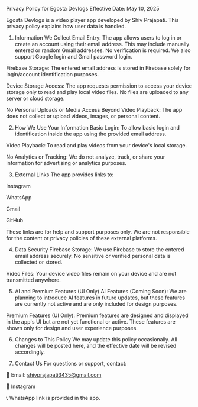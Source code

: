 Privacy Policy for Egosta Devlogs
Effective Date: May 10, 2025

Egosta Devlogs is a video player app developed by Shiv Prajapati. This privacy policy explains how user data is handled.

1. Information We Collect
Email Entry: The app allows users to log in or create an account using their email address. This may include manually entered or random Gmail addresses. No verification is required. We also support Google login and Gmail password login.

Firebase Storage: The entered email address is stored in Firebase solely for login/account identification purposes.

Device Storage Access: The app requests permission to access your device storage only to read and play local video files. No files are uploaded to any server or cloud storage.

No Personal Uploads or Media Access Beyond Video Playback: The app does not collect or upload videos, images, or personal content.

2. How We Use Your Information
Basic Login: To allow basic login and identification inside the app using the provided email address.

Video Playback: To read and play videos from your device's local storage.

No Analytics or Tracking: We do not analyze, track, or share your information for advertising or analytics purposes.

3. External Links
The app provides links to:

Instagram

WhatsApp

Gmail

GitHub

These links are for help and support purposes only. We are not responsible for the content or privacy policies of these external platforms.

4. Data Security
Firebase Storage: We use Firebase to store the entered email address securely. No sensitive or verified personal data is collected or stored.

Video Files: Your device video files remain on your device and are not transmitted anywhere.

5. AI and Premium Features (UI Only)
AI Features (Coming Soon): We are planning to introduce AI features in future updates, but these features are currently not active and are only included for design purposes.

Premium Features (UI Only): Premium features are designed and displayed in the app's UI but are not yet functional or active. These features are shown only for design and user experience purposes.

6. Changes to This Policy
We may update this policy occasionally. All changes will be posted here, and the effective date will be revised accordingly.

7. Contact Us
For questions or support, contact:

📧 Email: shivprajapati3435@gmail.com

📱 Instagram

📞 WhatsApp link is provided in the app.

